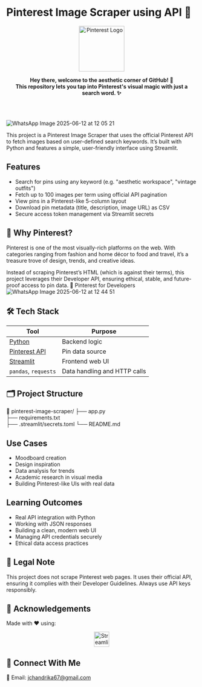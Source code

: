 # Pinterest Image Scraper using API 📌
<p align="center"> <img src="https://upload.wikimedia.org/wikipedia/commons/0/08/Pinterest-logo.png" alt="Pinterest Logo" width="120"/> </p> <p align="center">
  <b>Hey there, welcome to the aesthetic corner of GitHub! 🌸 <br>
  This repository lets you tap into Pinterest's visual magic with just a search word. ✨</b>
</p>
<br>

<br>

![WhatsApp Image 2025-06-12 at 12 05 21](https://github.com/user-attachments/assets/9bbcaa68-893d-49f9-b962-fa627bdfa57b)

This project is a Pinterest Image Scraper that uses the official Pinterest API to fetch images based on user-defined search keywords. It’s built with Python and features a simple, user-friendly interface using Streamlit.

## Features

- Search for pins using any keyword (e.g. "aesthetic workspace", "vintage outfits")
- Fetch up to 100 images per term using official API pagination
- View pins in a Pinterest-like 5-column layout
- Download pin metadata (title, description, image URL) as CSV
- Secure access token management via Streamlit secrets

## 📌 Why Pinterest?

Pinterest is one of the most visually-rich platforms on the web. With categories ranging from fashion and home décor to food and travel, it’s a treasure trove of design, trends, and creative ideas.

Instead of scraping Pinterest’s HTML (which is against their terms), this project leverages their Developer API, ensuring ethical, stable, and future-proof access to pin data.
🔗 Pinterest for Developers
<br>
![WhatsApp Image 2025-06-12 at 12 44 51](https://github.com/user-attachments/assets/20c0c330-cd72-4a10-a04b-22773d6e7bcb)

## 🛠️ Tech Stack


| Tool                                                           | Purpose                      |
| -------------------------------------------------------------- | ---------------------------- |
| [Python](https://www.python.org/)                              | Backend logic                |
| [Pinterest API](https://developers.pinterest.com/docs/api/v5/) | Pin data source              |
| [Streamlit](https://streamlit.io/)                             | Frontend web UI              |
| `pandas`, `requests`                                           | Data handling and HTTP calls |


## 🗂 Project Structure
📁 pinterest-image-scraper/
├── app.py                 
├── requirements.txt      
├── .streamlit/secrets.toml 
└── README.md             


## Use Cases

- Moodboard creation
- Design inspiration
- Data analysis for trends
- Academic research in visual media
- Building Pinterest-like UIs with real data

## Learning Outcomes

- Real API integration with Python
- Working with JSON responses
- Building a clean, modern web UI
- Managing API credentials securely
- Ethical data access practices
  
## 📎 Legal Note
This project does not scrape Pinterest web pages.
It uses their official API, ensuring it complies with their Developer Guidelines. Always use API keys responsibly.

## 🙌 Acknowledgements
Made with ❤️ using:
<p align="center"> <img src="https://streamlit.io/images/brand/streamlit-logo-primary-colormark-darktext.svg" alt="Streamlit" height="40"/> </p>

## 📮 Connect With Me
📧 Email: jchandrika67@gmail.com
